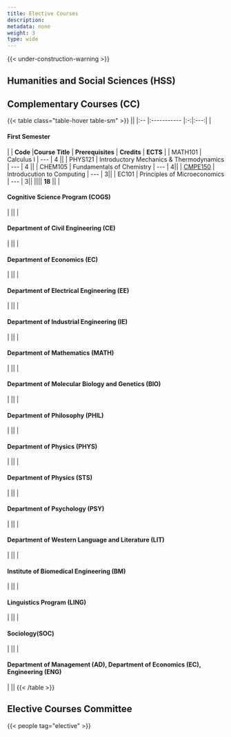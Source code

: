 ```yaml
---
title: Elective Courses
description:
metadata: none
weight: 3
type: wide
---
```



{{< under-construction-warning >}}

## Humanities and Social Sciences (HSS)

## Complementary Courses (CC)

<!-- prettier-ignore-start -->
{{< table class="table-hover table-sm" >}}
||
|:-- |:----------- |:-:|:---:|
| <h4>First Semester</h4>|
| **Code** |**Course Title** | **Prerequisites** | **Credits** | **ECTS** |
| MATH101 | Calculus I | --- | 4 ||
| PHYS121 | Introductory Mechanics & Thermodynamics | --- | 4 ||
| CHEM105 | Fundamentals of Chemistry | --- | 4||
| [CMPE150](/courses/cmpe150) | Introducution to Computing | --- | 3||
| EC101 | Principles of Microeconomics | --- | 3||
|||| **18** ||
|<h4>Cognitive Science Program (COGS)</h4>|
||
|<h4>Department of Civil Engineering (CE)</h4>|
||
|<h4>Department of Economics (EC)</h4>|
||
|<h4>Department of Electrical Engineering (EE)</h4>|
||
|<h4>Department of Industrial Engineering (IE)</h4>|
||
|<h4>Department of Mathematics (MATH)</h4>|
||
|<h4>Department of Molecular Biology and Genetics (BIO)</h4>|
||
|<h4>Department of Philosophy (PHIL)</h4>|
||
|<h4>Department of Physics (PHYS)</h4>|
||
|<h4>Department of Physics (STS)</h4>|
||
|<h4>Department of Psychology (PSY)</h4>|
||
|<h4>Department of Western Language and Literature (LIT)</h4>|
||
|<h4>Institute of Biomedical Engineering (BM)</h4>|
||
|<h4>Linguistics Program (LING)</h4>|
||
|<h4>Sociology(SOC)</h4>|
||
|<h4>Department of Management (AD), Department of Economics (EC), Engineering (ENG)</h4>|
||
{{< /table >}}
<!-- prettier-ignore-end -->

## Elective Courses Committee

{{< people tag="elective" >}}
